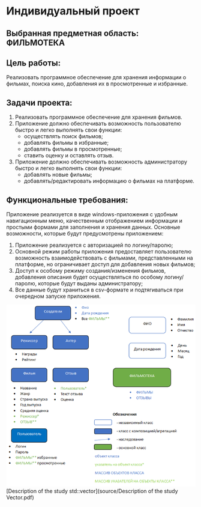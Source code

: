 # Индивидуальный проект
## Выбранная предметная область: ФИЛЬМОТЕКА

## Цель работы:
Реализовать программное обеспечение для хранения информации о фильмах, поиска кино, добавления их в просмотренные и избранные.

## Задачи проекта:
1. Реализовать программное обеспечение для хранения фильмов.
2. Приложение должно обеспечивать возможность пользователю быстро и легко выполнять свои функции:
	- осуществлять поиск фильмов;
	- добавлять фильмы в избранные;
	- добавлять фильмы в просмотренные;
	- ставить оценку и оставлять отзыв.
3. Приложение должно обеспечивать возможность администратору быстро и легко выполнять свои функции:
	- добавлять новые фильмы;
	- добавлять/редактировать информацию о фильмах на платформе.
	
## Функциональные требования:
Приложение реализуется в виде windows-приложения с удобным навигационным меню, качественным отображением информации и простыми формами для заполнения и хранения данных.
Основные возможности, которые будут предусмотрены приложением:
1. Приложение реализуется с авторизацией по логину/паролю;
2. Основной режим работы приложения предоставляет пользователю возможность взаимодействовать с фильмами, представленными на платформе, но ограничивает доступ для добавления новых фильмов;
3. Доступ к особому режиму создания/изменения фильмов, добавления описания будет осуществляться по особому логину/паролю, которые будут выданы администратору;
4. Все данные будут храниться в csv-формате и подтягиваться при очередном запуске приложения. 

![Схема классов](source/class_diagram.png)
[Description of the study std::vector](source/Description of the study Vector.pdf)


